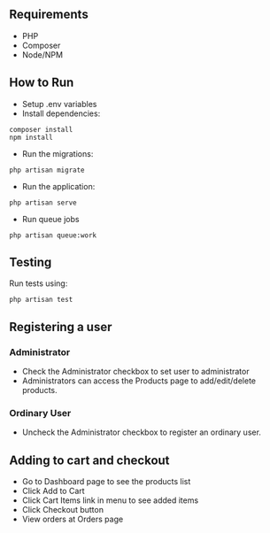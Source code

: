 ## Requirements
- PHP
- Composer
- Node/NPM

## How to Run
- Setup .env variables
- Install dependencies:
```
composer install
npm install
```

- Run the migrations:
```
php artisan migrate
```

- Run the application:
```
php artisan serve
```

- Run queue jobs
```
php artisan queue:work 
```

## Testing
Run tests using:
```
php artisan test
```

## Registering a user
### Administrator
- Check the Administrator checkbox to set user to administrator
- Administrators can access the Products page to add/edit/delete products.

### Ordinary User
- Uncheck the Administrator checkbox to register an ordinary user.

## Adding to cart and checkout
- Go to Dashboard page to see the products list
- Click Add to Cart
- Click Cart Items link in menu to see added items
- Click Checkout button
- View orders at Orders page